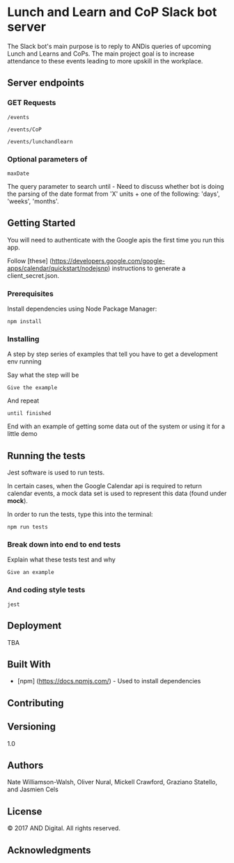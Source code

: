 # Lunch and Learn and CoP Slack bot server

The Slack bot's main purpose is to reply to ANDis queries of upcoming Lunch and Learns and CoPs. The main project goal is to increase attendance to these events leading to more upskill in the workplace.

## Server endpoints

### GET Requests 

```
/events
```

```
/events/CoP
```

```
/events/lunchandlearn
```

### Optional parameters of 
```
maxDate
```

The query parameter to search until - Need to discuss whether bot is doing the parsing of the date format from
'X' units + 
one of the following: 'days', 'weeks', 'months'.

## Getting Started
You will need to authenticate with the Google apis the first time you run this app. 

Follow [these] (https://developers.google.com/google-apps/calendar/quickstart/nodejsnp) instructions to generate a client_secret.json. 

### Prerequisites

Install dependencies using Node Package Manager:

```
npm install
```

### Installing

A step by step series of examples that tell you have to get a development env running

Say what the step will be

```
Give the example
```

And repeat

```
until finished
```

End with an example of getting some data out of the system or using it for a little demo

## Running the tests

Jest software is used to run tests. 

In certain cases, when the Google Calendar api is required to return calendar events, a mock data set is used to represent this data (found under __mock__). 

In order to run the tests, type this into the terminal: 

```
npm run tests
```


### Break down into end to end tests

Explain what these tests test and why

```
Give an example
```

### And coding style tests

```
jest
```

## Deployment

TBA

## Built With

* [npm] (https://docs.npmjs.com/) - Used to install dependencies

## Contributing

## Versioning

1.0 

## Authors
Nate Williamson-Walsh, Oliver Nural, Mickell Crawford, Graziano Statello, and Jasmien Cels

## License

© 2017 AND Digital. All rights reserved.

## Acknowledgments





